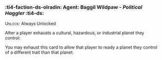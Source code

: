### :ti4-faction-ds-olradin: **Agent**: Baggil Wildpaw - _Political Haggler_ :ti4-ds:
<span style="font-variant:small-caps;">Unlock</span>: Always Unlocked

After a player exhausts a cultural, hazardous, or industrial planet they control:

You may exhaust this card to allow that player to ready a planet they control of a different trait than that planet.
